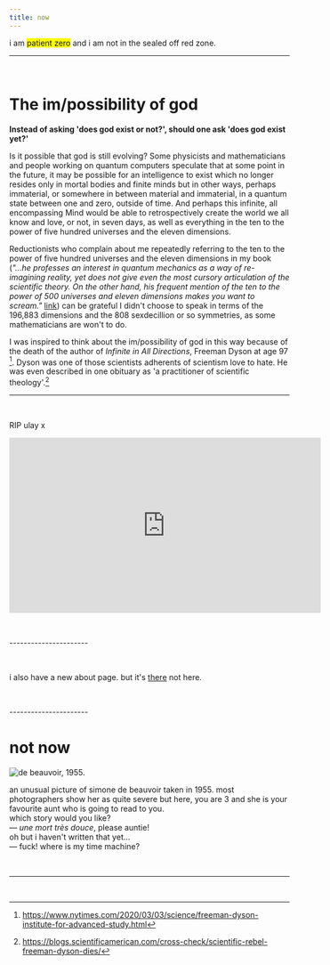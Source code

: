 ```yaml
---
title: now
---
```

i am <span style="background-color: yellow">patient zero</span> and i am not in the sealed off red zone.

----------------------

<p>
  &nbsp;
</p>

# The im/possibility of god

**Instead of asking 'does god exist or not?', should one ask 'does god exist yet?'** 

Is it possible that god is still evolving? Some physicists and mathematicians and people working on quantum computers speculate that at some point in the future, it may be possible for an intelligence to exist which no longer resides only in mortal bodies and finite minds but in other ways, perhaps immaterial, or somewhere in between material and immaterial, in a quantum state between one and zero, outside of time. And perhaps this infinite, all encompassing Mind would be able to retrospectively create the world we all know and love, or not, in seven days, as well as everything in the ten to the power of five hundred universes and the eleven dimensions. 

Reductionists who complain about me repeatedly referring to the ten to the power of five hundred universes and the eleven dimensions in my book (*"...he professes an interest in quantum mechanics as a way of re-imagining reality, yet does not give even the most cursory articulation of the scientific theory. On the other hand, his frequent mention of the ten to the power of 500 universes and eleven dimensions makes you want to scream."* [link](https://www.amazon.com/Am-Here-stories-cancer-ward-ebook/product-reviews/B01FG7DKP8/ref=cm_cr_dp_d_show_all_btm?ie=UTF8&reviewerType=all_reviews)) can be grateful I didn't choose to speak in terms of the 196,883 dimensions and the 808 sexdecillion or so symmetries, as some mathematicians are won't to do. 

I was inspired to think about the im/possibility of god in this way because of the death of the author of *Infinite in All Directions*, Freeman Dyson at age 97 [^1]. Dyson was one of those scientists adherents of scientism love to hate. He was even described in one obituary as 'a practitioner of scientific theology'.[^2]

[^1]: https://www.nytimes.com/2020/03/03/science/freeman-dyson-institute-for-advanced-study.html 
[^2]: https://blogs.scientificamerican.com/cross-check/scientific-rebel-freeman-dyson-dies/

----------------------

<p>
  &nbsp;
</p>

RIP ulay x

<iframe width="560" height="315" src="https://www.youtube.com/embed/xlf68X2qEpM" frameborder="0" allow="accelerometer; autoplay; encrypted-media; gyroscope; picture-in-picture" allowfullscreen></iframe>

<p>
  &nbsp;
</p>
----------------------

<p>
  &nbsp;
</p>

i also have a new about page. but it's [there]((http://johannesk.com/about.html)) not here.

<p>
  &nbsp;
</p>
----------------------

# not now



![de beauvoir, 1955.](http://johannesk.com.s3.amazonaws.com/2020/img/beauvoir55.jpeg)

an unusual picture of simone de beauvoir taken in 1955. most photographers show her as quite severe but here, you are 3 and she is your favourite aunt who is going to read to you.  
which story would you like?  
— *une mort très douce*, please auntie!  
oh but i haven't written that yet...  
— fuck! where is my time machine?  

<center></center>

<center></center>  <p>

  &nbsp;
</p>

----------------------

<p>
  &nbsp;
</p>








